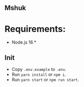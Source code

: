 ## **Mshuk**

# Requirements:
* Node.js 16.*

## Init
* Copy `.env.example` to `.env`.
* Run `yarn install` or `npm i`.
* Run `yarn start` or `npm run start`.